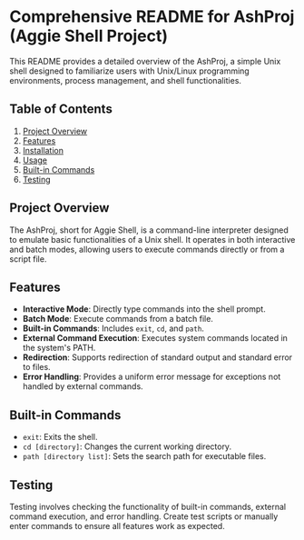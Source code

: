 # Comprehensive README for AshProj (Aggie Shell Project)

This README provides a detailed overview of the AshProj, a simple Unix shell designed to familiarize users with Unix/Linux programming environments, process management, and shell functionalities.

## Table of Contents

1. [Project Overview](#project-overview)
2. [Features](#features)
3. [Installation](#installation)
4. [Usage](#usage)
5. [Built-in Commands](#built-in-commands)
6. [Testing](#testing)

## Project Overview

The AshProj, short for Aggie Shell, is a command-line interpreter designed to emulate basic functionalities of a Unix shell. It operates in both interactive and batch modes, allowing users to execute commands directly or from a script file.

## Features

- **Interactive Mode**: Directly type commands into the shell prompt.
- **Batch Mode**: Execute commands from a batch file.
- **Built-in Commands**: Includes `exit`, `cd`, and `path`.
- **External Command Execution**: Executes system commands located in the system's PATH.
- **Redirection**: Supports redirection of standard output and standard error to files.
- **Error Handling**: Provides a uniform error message for exceptions not handled by external commands.

## Built-in Commands

- `exit`: Exits the shell.
- `cd [directory]`: Changes the current working directory.
- `path [directory list]`: Sets the search path for executable files.

## Testing

Testing involves checking the functionality of built-in commands, external command execution, and error handling. Create test scripts or manually enter commands to ensure all features work as expected.
